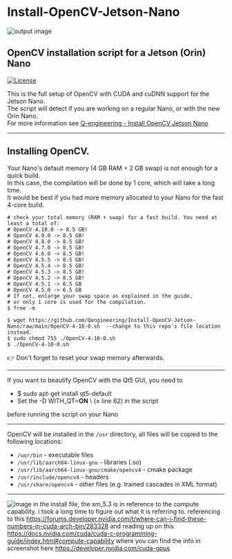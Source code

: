 # Install-OpenCV-Jetson-Nano
![output image]( https://qengineering.eu/images/LogoOpenJetsonGitHub.webp )

## OpenCV installation script for a Jetson (Orin) Nano

[![License](https://img.shields.io/badge/License-BSD%203--Clause-blue.svg)](https://opensource.org/licenses/BSD-3-Clause)<br/>

This is the full setup of OpenCV with CUDA and cuDNN support for the Jetson Nano.<br/>
The script will detect if you are working on a regular Nano, or with the new Orin Nano.<br>
For more information see [Q-engineering - Install OpenCV Jetson Nano](https://qengineering.eu/install-opencv-4.5-on-jetson-nano.html)

------------

## Installing OpenCV.
Your Nano's default memory (4 GB RAM + 2 GB swap) is not enough for a quick build.<br/>
In this case, the compilation will be done by 1 core, which will take a long time.<br/>
It would be best if you had more memory allocated to your Nano for the fast 4-core build.<br/>
```
# check your total memory (RAM + swap) for a fast build. You need at least a total of:
# OpenCV 4.10.0 -> 8.5 GB!
# OpenCV 4.9.0 -> 8.5 GB!
# OpenCV 4.8.0 -> 8.5 GB!
# OpenCV 4.7.0 -> 8.5 GB!
# OpenCV 4.6.0 -> 8.5 GB!
# OpenCV 4.5.5 -> 8.5 GB!
# OpenCV 4.5.4 -> 8.5 GB!
# OpenCV 4.5.3 -> 8.5 GB!
# OpenCV 4.5.2 -> 8.5 GB!
# OpenCV 4.5.1 -> 6.5 GB
# OpenCV 4.5.0 -> 6.5 GB
# If not, enlarge your swap space as explained in the guide, 
# or only 1 core is used for the compilation.
$ free -m

$ wget https://github.com/Qengineering/Install-OpenCV-Jetson-Nano/raw/main/OpenCV-4-10-0.sh  --change to this repo's file location instead.
$ sudo chmod 755 ./OpenCV-4-10-0.sh
$ ./OpenCV-4-10-0.sh
```
:point_right: Don't forget to reset your swap memory afterwards.

------------

If you want to beautify OpenCV with the Qt5 GUI, you need to
- $ sudo apt-get install qt5-default
- Set the -D WITH_QT=**ON** \ (± line 62) in the script<br/>
 
before running the script on your Nano

------------

OpenCV will be installed in the `/usr` directory, all files will be copied to the following locations:<br/>

- `/usr/bin` - executable files<br/>
- `/usr/lib/aarch64-linux-gnu` - libraries (.so)<br/>
- `/usr/lib/aarch64-linux-gnu/cmake/opencv4` - cmake package<br/>
- `/usr/include/opencv4` - headers<br/>
- `/usr/share/opencv4` - other files (e.g. trained cascades in XML format)<br/>

------------
![image](https://github.com/user-attachments/assets/a30a7ed0-90ea-4cd0-b378-21f3e94a3ea0)
in the install file, the sm_5.3 is in reference to the compute capability. i took a long time to figure out what it is referring to.
referencing to this https://forums.developer.nvidia.com/t/where-can-i-find-these-numbers-in-cuda-arch-bin/283328 and reading up on this https://docs.nvidia.com/cuda/cuda-c-programming-guide/index.html#compute-capability where you can find the info in screenshot here https://developer.nvidia.com/cuda-gpus
